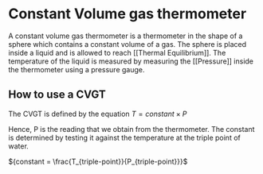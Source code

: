 # Constant Volume gas thermometer

A constant volume gas thermometer is a thermometer in the shape of a sphere which contains a constant volume of a gas. The sphere is placed inside a liquid and is allowed to reach [[Thermal Equilibrium]]. The temperature of the liquid is measured by measuring the [[Pressure]] inside the thermometer using a pressure gauge.

## How to use a CVGT 

The CVGT is defined by the equation
${T = constant \times P}$

Hence, P is the reading that we obtain from the thermometer. The constant is determined by testing it against the temperature at the triple point of water.

${constant = \frac{T_{triple-point}}{P_{triple-point}}}$